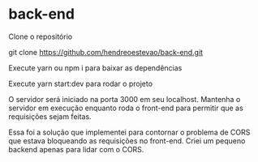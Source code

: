 # back-end

Clone o repositório

git clone https://github.com/hendreoestevao/back-end.git

Execute yarn ou npm i para baixar as dependências

Execute yarn start:dev para rodar o projeto

O servidor será iniciado na porta 3000 em seu localhost. Mantenha o servidor em execução enquanto roda o front-end para permitir que as requisições sejam feitas.

Essa foi a solução que implementei para contornar o problema de CORS que estava bloqueando as requisições no front-end. Criei um pequeno backend apenas para lidar com o CORS.
